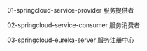 01-springcloud-service-provider
服务提供者

02-springcloud-service-consumer
服务消费者

03-springcloud-eureka-server
服务注册中心
